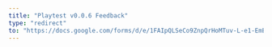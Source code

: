 ```yaml
---
title: "Playtest v0.0.6 Feedback"
type: "redirect"
to: "https://docs.google.com/forms/d/e/1FAIpQLSeCo9ZnpQrHoMTuv-L-e1-EmEqUC4JoOwNm3UgbmRKZ2xMlbA/viewform?usp=header"
---
```

